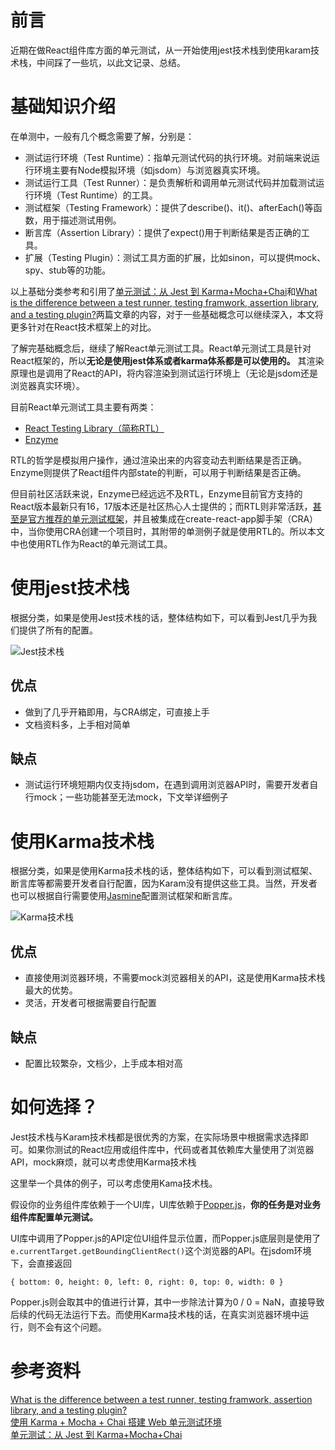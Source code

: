 # 前言
近期在做React组件库方面的单元测试，从一开始使用jest技术栈到使用karam技术栈，中间踩了一些坑，以此文记录、总结。

# 基础知识介绍
在单测中，一般有几个概念需要了解，分别是：

* 测试运行环境（Test Runtime）：指单元测试代码的执行环境。对前端来说运行环境主要有Node模拟环境（如jsdom）与浏览器真实环境。
* 测试运行工具（Test Runner）：是负责解析和调用单元测试代码并加载测试运行环境（Test Runtime）的工具。
* 测试框架（Testing Framework）：提供了describe()、it()、afterEach()等函数，用于描述测试用例。
* 断言库（Assertion Library）：提供了expect()用于判断结果是否正确的工具。
* 扩展（Testing Plugin）：测试工具方面的扩展，比如sinon，可以提供mock、spy、stub等的功能。

以上基础分类参考和引用了[单元测试：从 Jest 到 Karma+Mocha+Chai](https://guoyunhe.me/2021/03/19/unit-test-jest-to-karma-mocha-chai/)和[What is the difference between a test runner, testing framwork, assertion library, and a testing plugin?](https://amzotti.github.io/testing/2015/03/16/what-is-the-difference-between-a-test-runner-testing-framework-assertion-library-and-a-testing-plugin/)两篇文章的内容，对于一些基础概念可以继续深入，本文将更多针对在React技术框架上的对比。

了解完基础概念后，继续了解React单元测试工具。React单元测试工具是针对React框架的，所以**无论是使用jest体系或者karma体系都是可以使用的。** 其渲染原理也是调用了React的API，将内容渲染到测试运行环境上（无论是jsdom还是浏览器真实环境）。

目前React单元测试工具主要有两类：

* [React Testing Library（简称RTL）](https://testing-library.com/docs/react-testing-library/intro/)
* [Enzyme](https://enzymejs.github.io/enzyme/)

RTL的哲学是模拟用户操作，通过渲染出来的内容变动去判断结果是否正确。Enzyme则提供了React组件内部state的判断，可以用于判断结果是否正确。

但目前社区活跃来说，Enzyme已经远远不及RTL，Enzyme目前官方支持的React版本最新只有16，17版本还是社区热心人士提供的；而RTL则非常活跃，[甚至是官方推荐的单元测试框架](https://reactjs.org/docs/test-utils.html#overview)，并且被集成在create-react-app脚手架（CRA）中，当你使用CRA创建一个项目时，其附带的单测例子就是使用RTL的。所以本文中也使用RTL作为React的单元测试工具。

# 使用jest技术栈
根据分类，如果是使用Jest技术栈的话，整体结构如下，可以看到Jest几乎为我们提供了所有的配置。

![Jest技术栈](https://blog-1256056666.cos.ap-guangzhou.myqcloud.com/img/Jest%E6%8A%80%E6%9C%AF%E6%A0%88.jpg)



## 优点

* 做到了几乎开箱即用，与CRA绑定，可直接上手
* 文档资料多，上手相对简单

## 缺点

* 测试运行环境短期内仅支持jsdom，在遇到调用浏览器API时，需要开发者自行mock；一些功能甚至无法mock，下文举详细例子

# 使用Karma技术栈
根据分类，如果是使用Karma技术栈的话，整体结构如下，可以看到测试框架、断言库等都需要开发者自行配置，因为Karam没有提供这些工具。当然，开发者也可以根据自行需要使用[Jasmine](https://jasmine.github.io/)配置测试框架和断言库。

![Karma技术栈](https://blog-1256056666.cos.ap-guangzhou.myqcloud.com/img/Karma%E6%8A%80%E6%9C%AF%E6%A0%88.jpg)

## 优点
* 直接使用浏览器环境，不需要mock浏览器相关的API，这是使用Karma技术栈最大的优势。
* 灵活，开发者可根据需要自行配置

## 缺点
* 配置比较繁杂，文档少，上手成本相对高

# 如何选择？
Jest技术栈与Karam技术栈都是很优秀的方案，在实际场景中根据需求选择即可。如果你测试的React应用或组件库中，代码或者其依赖库大量使用了浏览器API，mock麻烦，就可以考虑使用Karma技术栈


这里举一个具体的例子，可以考虑使用Kama技术栈。

假设你的业务组件库依赖于一个UI库，UI库依赖于[Popper.js](https://popper.js.org/)，**你的任务是对业务组件库配置单元测试。**

UI库中调用了Popper.js的API定位UI组件显示位置，而Popper.js底层则是使用了`e.currentTarget.getBoundingClientRect()`这个浏览器的API。在jsdom环境下，会直接返回
```
{ bottom: 0, height: 0, left: 0, right: 0, top: 0, width: 0 }
```
Popper.js则会取其中的值进行计算，其中一步除法计算为0 / 0 = NaN，直接导致后续的代码无法运行下去。而使用Karma技术栈的话，在真实浏览器环境中运行，则不会有这个问题。


# 参考资料
[What is the difference between a test runner, testing framwork, assertion library, and a testing plugin?](https://amzotti.github.io/testing/2015/03/16/what-is-the-difference-between-a-test-runner-testing-framework-assertion-library-and-a-testing-plugin/)  
[使用 Karma + Mocha + Chai 搭建 Web 单元测试环境](https://liuyib.github.io/2020/03/20/use-karma-mocha-chai-to-test/)  
[单元测试：从 Jest 到 Karma+Mocha+Chai](https://guoyunhe.me/2021/03/19/unit-test-jest-to-karma-mocha-chai/)  

